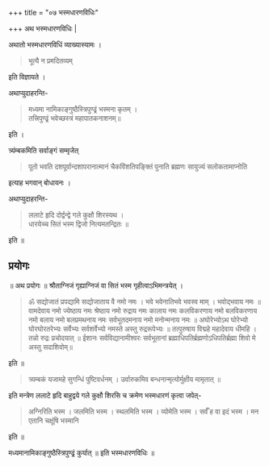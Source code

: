 +++
title = "०७ भस्मधारणविधिः"

+++
अथ भस्मधारणविधिः |   

अथातो भस्मधारणविधिं व्याख्यास्यामः ।  

> भूत्यै न प्रमदितव्यम् 

इति विज्ञायते ।  

अथाप्युदाहरन्ति- 

> मध्यमा नामिकाङ्गुष्ठैस्त्रिपुण्ढ्रं भस्मना कृतम् ।  
तत्त्रिपुण्ढ्रं भवेच्छस्त्रं महापातकनाशनम्॥  


इति ।  

त्र्यंम्बकमिति सर्वाङ्गं सम्मृजेत्  

> पूतो भवति दशपूर्वान्दशापरानात्मानं चैकविंशतिपङ्क्तिं पुनाति ब्रह्मणः सायुज्यं सलोकतामाप्नोति  


इत्याह भगवान् बोधायनः । 

अथाप्युदाहरन्ति- 

> ललाटे हृदि दोर्द्वन्द्वे गले कुक्षौ शिरस्यथ ।  
धारयेच्च सितं भस्म द्विजो नित्यमतन्द्रितः ॥


इति ॥  


## प्रयोगः
॥ अथ प्रयोगः ॥ श्रौताग्निजं गृह्याग्निजं वा सितं भस्म गृहीत्वाऽभिमन्त्रयेत् । 

> ॐ सद्योजातं प्रपद्यामि सद्योजाताय वै नमो नमः । भवे भवेनातिभवे भवस्व माम् । भवोद्भवाय नमः ॥ वामदेवाय नमो ज्येष्ठाय नमः श्रेष्ठाय नमो रुद्राय नमः कालाय नमः कलविकरणाय नमो बलविकरणाय नमो बलाय नमो बलप्रमथनाय नमः सर्वभूतदमनाय नमो मनोन्मनाय नमः ॥ अघोरेभ्योऽथ घोरेभ्यो घोरघोरतरेभ्यः सर्वेभ्यः सर्वशर्वेभ्यो नमस्ते अस्तु रुद्ररूपेभ्यः ॥ तत्पुरुषाय विद्महे महादेवाय धीमहि । तन्नो रुद्रः प्रचोदयात् ॥ ईशानः सर्वविद्यानामीश्वरः सर्वभूतानां ब्रह्माधिपतिर्ब्रह्मणोऽधिपतिर्ब्रह्मा शिवो मे अस्तु सदाशिवोम्॥  

इति ॥  

> त्र्यम्बकं यजामहे सुगन्धिं पुष्टिवर्धनम् । 
उर्वारुकमिव बन्धनान्मृत्योर्मुक्षीय मामृतात् ॥ 


इति मन्त्रेण ललाटे हृदि बाहुद्वये गले कुक्षौ शिरसि च क्रमेण भस्मधारणं कृत्वा जपेत्-  


> अग्निरिति भस्म । जलमिति भस्म । स्थलमिति भस्म । व्योमेति भस्म । सर्वँ ह वा इदं भस्म । मन एतानि चक्षूंषि भस्मानि  


इति ॥ 

मध्यमानामिकाङ्गुष्ठैस्त्रिपुण्ढ्रं कुर्यात् ॥ इति भस्मधारणविधिः ॥
